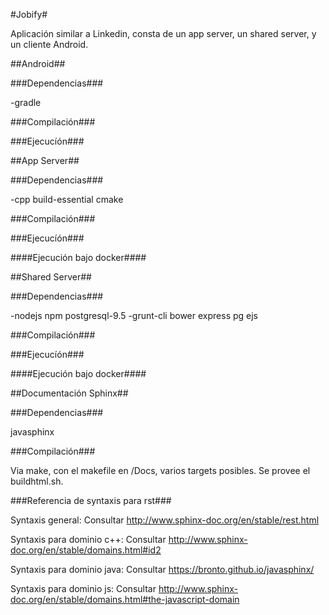 #Jobify#

Aplicación similar a Linkedin, consta de un app server, un shared server, y un cliente Android.

##Android##

###Dependencias###

-gradle

###Compilación###

###Ejecucíón###

##App Server##

###Dependencias###

-cpp build-essential cmake

###Compilación###

###Ejecucíón###

####Ejecución bajo docker####

##Shared Server##

###Dependencias###

-nodejs npm postgresql-9.5
-grunt-cli bower express pg ejs

###Compilación###

###Ejecucíón###

####Ejecución bajo docker####

##Documentación Sphinx##

###Dependencias###

javasphinx

###Compilación###

Via make, con el makefile en /Docs, varios targets posibles.
Se provee el buildhtml.sh.

###Referencia de syntaxis para rst###

Syntaxis general: Consultar http://www.sphinx-doc.org/en/stable/rest.html 

Syntaxis para dominio c++: Consultar http://www.sphinx-doc.org/en/stable/domains.html#id2

Syntaxis para dominio java: Consultar https://bronto.github.io/javasphinx/

Syntaxis para dominio js: Consultar http://www.sphinx-doc.org/en/stable/domains.html#the-javascript-domain

